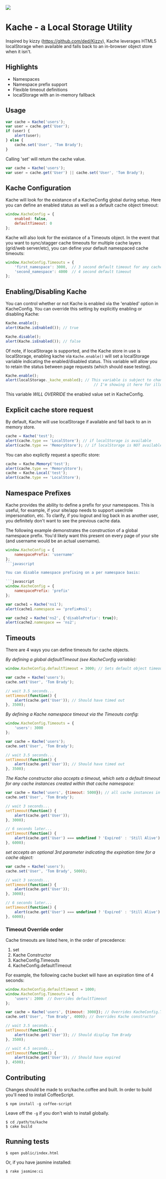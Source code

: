 [<img src="https://secure.travis-ci.org/leveille/kache.png" />](http://travis-ci.org/#!/leveille/kache)

Kache - a Local Storage Utility
===============================

Inspired by kizzy (https://github.com/ded/Kizzy), Kache leverages HTML5 localStorage when available and falls back to an in-browser object store when it isn't.

Highlights
-----

*  Namespaces
*  Namespace prefix support
*  Flexible timeout definitions
*  localStorage with an in-memory fallback

Usage
-----

```javascript
var cache = Kache('users');
var user = cache.get('User');
if (user) {
    alert(user);
} else {
    cache.set('User', 'Tom Brady');
}
```

Calling 'set' will return the cache value.

```javascript
var cache = Kache('users');
var user = cache.get('User') || cache.set('User', 'Tom Brady');
```

Kache Configuration
-------------------

Kache will look for the existance of a KacheConfig global during setup.  Here you can define an enabled status as well as a default cache object timeout:

```javascript
window.KacheConfig = {
    enabled: false,
    defaultTimeout: 0
};
```

Kache will also look for the existance of a Timeouts object.  In the event that you want to sync/stagger cache timeouts for multiple cache layers (grid/web server/etc), you can define your default namespaced cache timeouts:

```javascript
window.KacheConfig.Timeouts = {
    'first_namespace': 3000,  // 3 second default timeout for any cache object in the 'first_namespace' namespace
    'second_namespace': 4000  // 4 second default timeout
};
```

Enabling/Disabling Kache
------------------------

You can control whether or not Kache is enabled via the 'enabled' option in KacheConfig.  You can override this setting by explicitly enabling or disabling Kache:

```javascript
Kache.enable();
alert(Kache.isEnabled()); // true

Kache.disable();
alert(Kache.isEnabled()); // false
```

Of note, if localStorage is supported, and the Kache store in use is localStorage, enabling kache via `Kache.enable()` will set a localStorage variable indicating the enabled/disabled status.  This variable will allow you to retain the status between page requests (which should ease testing).

```javascript
Kache.enable();
alert(localStorage._kache_enabled); // This variable is subject to change.
                                        // I'm showing it here for illustration purposes.
```

This variable *WILL OVERRIDE* the enabled value set in KacheConfig.

Explicit cache store request
------------------------

By default, Kache will use localStorage if available and fall back to an in memory store.

```javascript
cache = Kache('test');
alert(cache.type == 'LocalStore'); // if localStorage is available
alert(cache.type == 'MemoryStore'); // if localStorage is NOT available
```

You can also explictly request a specific store:

```javascript
cache = Kache.Memory('test');
alert(cache.type == 'MemoryStore');    
cache = Kache.Local('test');
alert(cache.type == 'LocalStore');
```

Namespace Prefixes
--------

Kache provides the ability to define a prefix for your namespaces.  This is useful, for example, if your site/app needs to support user/role impersonation, etc.  To clarify, if you logout and log back in as another user, you definitely don't want to see the previous cache data.

The following example demonstrates the construction of a global namespace prefix.  You'd likely want this present on every page of your site (and username would be an actual username).

```javascript
window.KacheConfig = {
    namespacePrefix: 'username'
};
```javascript

You can disable namespace prefixing on a per namespace basis:

```javascript
window.KacheConfig = {
    namespacePrefix: 'prefix'
};

var cache1 = Kache('ns1');
alert(cache1.namespace == 'prefix#ns1';

var cache2 = Kache('ns2', {'disablePrefix': true});
alert(cache2.namespace == 'ns2';
```

Timeouts
--------

There are 4 ways you can define timeouts for cache objects.

*By defining a global defaultTimeout (see KacheConfig variable):*

```javascript
window.KacheConfig.defaultTimeout = 3000; // Sets default object timeout of 3 seconds

var cache = Kache('users');
cache.set('User', 'Tom Brady');

// wait 3.5 seconds...
setTimeout(function() {
    alert(cache.get('User')); // Should have timed out
}, 3500);
```

*By defining a Kache namespace timeout via the Timeouts config:*

```javascript
window.KacheConfig.Timeouts = {
    'users': 3000
};

var cache = Kache('users');
cache.set('User', 'Tom Brady');

// wait 3.5 seconds...
setTimeout(function() {
    alert(cache.get('User')); // Should have timed out
}, 3500);
```

*The Kache constructor also accepts a timeout, which sets a default timeout for any cache instances created within that cache namespace:*

```javascript
var cache = Kache('users', {timeout: 5000}); // all cache instances in this namespace will default to a 5 second expiration
cache.set('User', 'Tom Brady');

// wait 3 seconds...
setTimeout(function() {
    alert(cache.get('User'));
}, 3000);

// 6 seconds later...
setTimeout(function() {
    alert(cache.get('User') === undefined ? 'Expired' : 'Still Alive')
}, 6000);
```

*set accepts an optional 3rd parameter indicating the expiration time for a cache object:*

```javascript
var cache = Kache('users');
cache.set('User', 'Tom Brady', 5000);

// wait 3 seconds...
setTimeout(function() {
    alert(cache.get('User'));
}, 3000);

// 6 seconds later...
setTimeout(function() {
    alert(cache.get('User') === undefined ? 'Expired' : 'Still Alive')
}, 6000);
```

### Timeout Override order

Cache timeouts are listed here, in the order of precedence:

1. set
2. Kache Constructor
3. KacheConfig.Timeouts
4. KacheConfig.defaultTimeout

For example, the following cache bucket will have an expiration time of 4 seconds:

```javascript
window.KacheConfig.defaultTimeout = 1000;
window.KacheConfig.Timeouts = {
    'users': 2000  // Overrides defaultTimeout
};

var cache = Kache('users', {timeout: 3000}); // Overrides KacheConfig.Timeouts.users
cache.set('User', 'Tom Brady', 4000); // Overrides Kache constructor

// wait 3.5 seconds...
setTimeout(function() {
    alert(cache.get('User')); // Should display Tom Brady
}, 3500);

// wait 4.5 seconds...
setTimeout(function() {
    alert(cache.get('User')); // Should have expired
}, 4500);
```

Contributing
------------

Changes should be made to src/kache.coffee and built.  In order to build you'll need to install CoffeeScript.

```
$ npm install -g coffee-script
```

Leave off the `-g` if you don't wish to install globally.

```
$ cd /path/to/kache
$ cake build
```

Running tests
-------------------------------

```
$ open public/index.html
```

Or, if you have jasmine installed:

```
$ rake jasmine:ci
```
